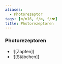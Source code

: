 ```yaml
---
aliases:
  - Photorezeptor
tags: [m/m16, f/⚙️, f/👁️]
title: Photorezeptoren
---
```

### Photorezeptoren
- ![[Zapfen]]
- ![[Stäbchen]]